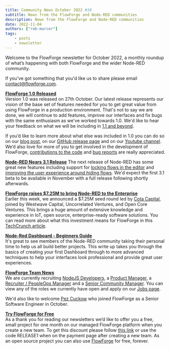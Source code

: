 ```yaml
---
title: Community News October 2022 #10
subtitle: News from the FlowForge and Node-RED communities
description: News from the FlowForge and Node-RED communities
date: 2022-11-04
authors: ["rob-marcer"]
tags:
    - posts
    - newsletter
---
```


Welcome to the FlowForge newsletter for October 2022, a monthly roundup of what’s happening with both FlowForge and the wider Node-RED community.
<!--more-->
If you've got something that you'd like us to share please email [contact@flowforge.com](mailto:contact@flowforge.com).

[**FlowForge 1.0 Released**](http://flowforge.com/blog/2022/10/flowforge-1-released/)   
Version 1.0 was released on 27th October. Our latest release represents our vision of the base set of features needed for you to get great value from using FlowForge in a production environment. That's not to say we are done, we will continue to add features, improve our interfaces and fix bugs with the same enthusiasm as we've worked towards 1.0. We'd like to hear your feedback on what we will be including in [1.1 and beyond](https://github.com/orgs/flowforge/projects/5). 

If you’d like to learn more about what else was included in 1.0 you can do so on our [blog post](http://flowforge.com/blog/2022/10/flowforge-1-released), on our [GitHub release page](https://github.com/flowforge/flowforge/releases/tag/v1.0.0) and on our [Youtube channel](https://www.youtube.com/watch?v=5TLT7CQR7iI). We’d also love for more of you to get involved in the development of FlowForge, [contributions to the code](https://github.com/flowforge/flowforge/blob/main/CONTRIBUTING.md) and [bug reports](https://github.com/flowforge/flowforge/issues) are really appreciated.

[**Node-RED Nears 3.1 Release**](https://github.com/node-red/node-red/milestone/19)
The next release of Node-RED has some great new features including support for [locking flows in the editor](https://github.com/node-red/node-red/pull/3938) and [improving the user experience around hiding flows](https://github.com/node-red/node-red/pull/3930). We'd expect the first 3.1 beta to be available in November with a full release following shortly afterwards.
    
[**FlowForge raises $7.25M to bring Node-RED to the Enterprise**](https://flowforge.com/blog/2022/10/seed-round-bring-node-red-to-enterprise/)  
Earlier this week, we announced a $7.25M seed round led by [Cota Capital](https://www.cotacapital.com/knowledgecapital/flowforge-closes-the-gap-between-it-and-ot), joined by Westwave Capital, Uncorrelated Ventures, and Open Core Ventures. This brings a huge amount of extensive knowledge and experience in IoT, open source, enterprise-ready software solutions. You can read more about what this investment means for FlowForge in this [TechCrunch article](https://techcrunch.com/2022/11/03/flowforge-nabs-7-2m-to-help-companies-integrate-iot-using-node-red).

[**Node-Red Dashboard - Beginners Guide**](https://stevesnoderedguide.com/node-red-dashboard)  
It's great to see members of the Node-RED community taking their personal time to help us all build better projects. This write up takes you through the basics of creating your first Dashboard through to more advanced techniques to help your interfaces look professional and provide great user experiences.

[**FlowForge Team News**](https://flowforge.com/team/)    
We are currently recruiting [NodeJS Developers](https://boards.greenhouse.io/flowforge/jobs/4463977004), a [Product Manager](https://boards.greenhouse.io/flowforge/jobs/4717778004), a [Recruiter / PeopleOps Manager](https://boards.greenhouse.io/flowforge/jobs/4687876004) and a [Senior Community Manager](https://boards.greenhouse.io/flowforge/jobs/4700809004). You can view any of the roles we currently have open and apply on our [Jobs page](https://boards.greenhouse.io/flowforge).

We'd also like to welcome [Pez Cuckow](https://github.com/Pezmc) who joined FlowForge as a Senior Software Engineer in October.
    
[**Try FlowForge for Free**](https://app.flowforge.com/account/create?code=RELEASE1)  
As a thank you for reading our newsletters we’d like to offer you a free, small project for one month on our managed FlowForge platform when you create a new team. To get this discount please follow [this link](https://app.flowforge.com/account/create?code=RELEASE010) or use the code RELEASE1 when on the payment page after creating a new team. As an open source project you can also use [FlowForge](https://flowforge.com/docs/install/) for free, forever.
